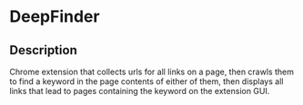 # DeepFinder
## Description
 Chrome extension that collects urls for all links on a page, then crawls them to find a keyword in the page contents of either of them, then displays all links that lead to pages containing the keyword on the extension GUI.
